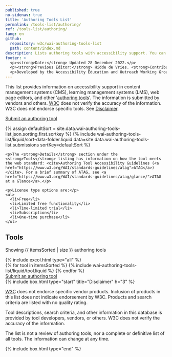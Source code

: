 ```yaml
---
published: true
no-sidenav: true
title: 'Authoring Tools List'
permalink: /tools-list/authoring/
ref: /tools-list/authoring/
lang: en
github:
  repository: w3c/wai-authoring-tools-list
  path: content/index.md
description: Lists authoring tools with accessibility support. You can filter to find courses matching your specific interests.
footer: >
  <p><strong>Date:</strong> Updated 28 December 2022.</p>
  <p><strong>Previous Editor:</strong> Hidde de Vries. <strong>Contributors:</strong> Steve Lee, Shawn Lawton Henry, Kevin White, and <a href="https://www.w3.org/groups/wg/eowg/participants">EOWG Participants</a>.</p>
  <p>Developed by the Accessibility Education and Outreach Working Group (<a href="https://www.w3.org/groups/wg/eowg">EOWG</a>). Developed as part of the <a href="https://www.w3.org/WAI/about/projects/wai-guide/">WAI-Guide project</a>, co-funded by the European Commission.</p>
---
```


<!-- markdownlint-disable no-inline-html -->

<style>
  {% include wai-authoring-tools-list/css/styles.css %}
</style>

  <div class="header-sup">
        <p>This list provides information on accessibility support in content management systems (CMS), learning management systems (LMS), web page editors, and other '<a href="https://www.w3.org/WAI/standards-guidelines/atag/#who-atag-is-for">authoring tools</a>'. The information is submitted by vendors and others. <abbr title="World Wide Web Consortium">W3C</abbr> does not verify the accuracy of the information. W3C does not endorse specific tools. See <a href="#disclaimer">Disclaimer</a>.</p>
        <a class="button button-more submit-a-tool" href="submit-a-tool"><span>Submit an authoring tool</span></a>
</div>

  {% assign defaultSort = site.data.wai-authoring-tools-list.json.sorting.first.sortkey %}
  {% include wai-authoring-tools-list/liquid/sort-data-folder.liquid data=site.data.wai-authoring-tools-list.submissions sortKey=defaultSort %}
  <div id="app" >

  <div id="left-col" class="tools-filters">

    <p>The <strong>Details</strong> section under the <strong>Tools</strong> listing has information on how the tool meets the web standard: <cite>Authoring Tool Accessibility Guidelines (<a href="https://www.w3.org/WAI/standards-guidelines/atag">ATAG</a>)</cite>. For a brief summary of ATAG, see <a href="https://www.w3.org/WAI/standards-guidelines/atag/glance/">ATAG at a Glance</a>.</p>

    <p>License type options are:</p>
    <ul>
      <li>Free</li>
      <li>Limited free functionality</li>
      <li>Time-limited trial</li>
      <li>Subscription</li>
      <li>One-time purchase</li>
    </ul>
<!--
    <form data-filter-form action="...">
      <h2 class="filters_title">Filters</h2>
      {% for filter in site.data.wai-authoring-tools-list.json.filters %}
      <fieldset id="{{ filter.id }}">
        <legend>{{ filter.name }}</legend>
        {% for option in filter.options %}
        <div class="tools-filters__filter">
          <input type="{{ filter.type }}" id="filter-{{ option.id }}" name="{{ option.id }}" />
          <label for="filter-{{ option.id }}">{{ option.name }}</label>
        </div>
        {% endfor %}
      </fieldset>
      {% endfor %}
      <button>Filter</button>
    </form>
-->
  </div>
  <div style="width:100%" class="tools-tools">
    <h2>Tools</h2>
    <div role="alert">
      <p class="status status-busy" hidden>Loading tools…</p>
      <p class="status status-failure" hidden>something went wrong…</p>
    </div>
      <p>Showing {{ itemsSorted | size }} authoring tools</p>
      {% include excol.html type="all" %}
      <div id="tools-list">
        {% for tool in itemsSorted %}
          {% include wai-authoring-tools-list/liquid/tool.liquid %}
        {% endfor %}
    </div>
  </div>

  <div class="button-submit-end">
  <a class="button button-more submit-a-tool" href="submit-a-tool"><span>Submit an authoring tool</span></a>
  </div>

  <div id="disclaimer">
    {% include box.html type="start" title="Disclaimer" h="3" %}
    <p><abbr title="World Wide Web Consortium">W3C</abbr> does not endorse specific vendor products. Inclusion of products in this list does not indicate endorsement by W3C. Products and search criteria are listed with no quality rating.</p>
    <p>Tool descriptions, search criteria, and other information in this database is provided by tool developers, vendors, or others. W3C does not verify the accuracy of the information.</p>
    <p>The list is not a review of authoring tools, nor a complete or definitive list of all tools. The information can change at any time.</p>
    {% include box.html type="end" %}
  </div>

  <script>
    {% include wai-authoring-tools-list/js/tools.js %}
  </script>
